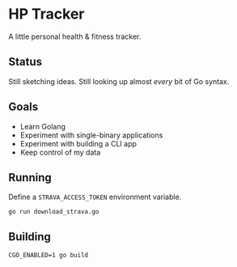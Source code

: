 # HP Tracker

A little personal health & fitness tracker.

## Status

Still sketching ideas. Still looking up almost _every_ bit of Go syntax.

## Goals

- Learn Golang
- Experiment with single-binary applications
- Experiment with building a CLI app
- Keep control of my data

## Running

Define a `STRAVA_ACCESS_TOKEN` environment variable.
```
go run download_strava.go
```

## Building

```
CGO_ENABLED=1 go build
```
